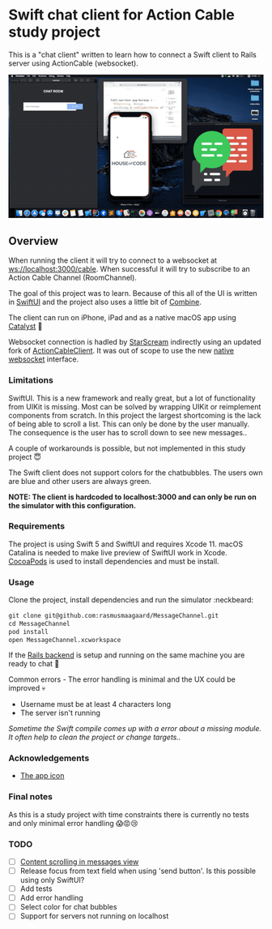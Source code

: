 # Swift chat client for Action Cable study project
This is a "chat client" written to learn how to connect a Swift client to Rails server using ActionCable (websocket).

![Screenshot](Documentation/Screenshots/SwiftClient.gif?raw=true "Swift Client")

## Overview
When running the client it will try to connect to a websocket at <ws://localhost:3000/cable>. When successful it will try to subscribe to an Action Cable Channel (RoomChannel).

The goal of this project was to learn. Because of this all of the UI is written in [SwiftUI](https://developer.apple.com/documentation/swiftui) and the project also uses a little bit of [Combine](https://developer.apple.com/documentation/combine).

The client can run on iPhone, iPad and as a native macOS app using [Catalyst](https://developer.apple.com/documentation/uikit/mac_catalyst?language=objc) :gift:

Websocket connection is hadled by [StarScream](https://github.com/daltoniam/Starscream) indirectly using an updated fork of [ActionCableClient](https://github.com/ahbou/Swift-ActionCableClient). It was out of scope to use the new [native websocket](https://developer.apple.com/documentation/foundation/nsurlsessionwebsockettask?language=objc) interface.

### Limitations
SwiftUI. This is a new framework and really great, but a lot of functionality from UIKit is missing. Most can be solved by wrapping UIKit or reimplement components from scratch. In this project the largest shortcoming is the lack of being able to scroll a list. This can only be done by the user manually. The consequence is the user has to scroll down to see new messages..

A couple of workarounds is possible, but not implemented in this study project :innocent:

The Swift client does not support colors for the chatbubbles. The users own are blue and other users are always green.

**NOTE: The client is hardcoded to localhost:3000 and can only be run on the simulator with this configuration.**

### Requirements
The project is using Swift 5 and SwiftUI and requires Xcode 11. macOS Catalina is needed to make live preview of SwiftUI work in Xcode. [CocoaPods](https://cocoapods.org) is used to install dependencies and must be install.

### Usage
Clone the project, install dependencies and run the simulator :neckbeard:
```
git clone git@github.com:rasmusmaagaard/MessageChannel.git
cd MessageChannel
pod install
open MessageChannel.xcworkspace
```
If the [Rails backend](https://github.com/rasmusmaagaard/MessageChannel) is setup and running on the same machine you are ready to chat :speech_balloon:

Common errors - The error handling is minimal and the UX could be improved :skull:
* Username must be at least 4 characters long
* The server isn't running


*Sometime the Swift compile comes up with a error about a missing module. It often help to clean the project or change targets..*

### Acknowledgements
* [The app icon](https://www.flaticon.com/free-icon/chat_230367)

### Final notes
As this is a study project with time constraints there is currently no tests and only minimal error handling :scream::rage::cry:

### TODO
- [ ] [Content scrolling in messages view](https://blog.process-one.net/writing-a-custom-scroll-view-with-swiftui-in-a-chat-application/)
- [ ] Release focus from text field when using 'send button'. Is this possible using only SwiftUI?
- [ ] Add tests
- [ ] Add error handling
- [ ] Select color for chat bubbles 
- [ ] Support for servers not running on localhost
